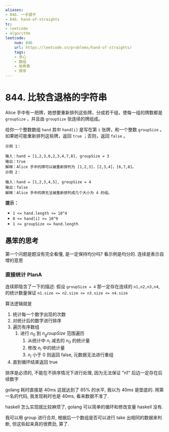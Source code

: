 ```yaml
---
aliases:
- 846. 一手顺子
- 846. hand-of-straights
tc:
- leetcode
- algorithm
leetcode:
    num: 846
    url: https://leetcode.cn/problems/hand-of-straights/
    tags:
    - 贪心
    - 数组
    - 哈希表
    - 排序
---
```


# 844. 比较含退格的字符串

Alice 手中有一把牌，她想要重新排列这些牌，分成若干组，使每一组的牌数都是 `groupSize` ，并且由 `groupSize` 张连续的牌组成。

给你一个整数数组 `hand` 其中 `hand[i]` 是写在第 `i` 张牌，和一个整数 `groupSize` 。如果她可能重新排列这些牌，返回 `true` ；否则，返回 `false` 。

```
示例 1：

输入：hand = [1,2,3,6,2,3,4,7,8], groupSize = 3
输出：true
解释：Alice 手中的牌可以被重新排列为 [1,2,3]，[2,3,4]，[6,7,8]。
示例 2：

输入：hand = [1,2,3,4,5], groupSize = 4
输出：false
解释：Alice 手中的牌无法被重新排列成几个大小为 4 的组。
```

**提示：**

* `1 <= hand.length <= 10^4`
* `0 <= hand[i] <= 10^9`
* `1 <= groupSize <= hand.length`

## 愚笨的思考

第一个问题是题没有完全看懂, 是一定保持均分吗? 看示例是均分的. 连续是表示自增的意思

### 直接统计 PlanA

连续即隐含了一下的描述: 假设 `groupSize = 4` 那一定存在连续的 `n1,n2,n3,n4`, 的统计数量保证 `n1.size <= n2.size <= n3.size <= n4.size`

算法逻辑就是
1. 统计每一个数字出现的次数
2. 对统计后的数字进行排序
3. 遍历有序数组
    1. 进行 $n_0$ 到 $n_groupSize$ 范围遍历
        1. 从统计中 $n_i$ 减去的 $n_0$ 的统计量
        2. 修改 $n_i$ 中的统计量
        2.  $n_i$ 小于 0 则返回 false, 元数据无法进行重组
4. 直到循环结束返回 true

排序是必须的, 不能在不排序情况下进行处理, 因为无法保证 "n1" 后边一定存在后续数字

golang 耗时直接是 40ms 这就达到了 85% 的水平, 我以为 40ms 是垫底的. 用第一名的代码, 我发现耗时也是 40ms, 看来数据不准了.

haskell 怎么实现就比较麻烦了, golang 可以简单的循环和修改变量 haskell 没有.

我可以用 group 进行合并, 根据后一个数组是否可以进行 take 出相同的数据来判断, 但这些起来真的很费劲, 算了.
